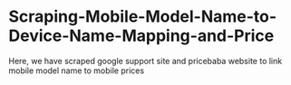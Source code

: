 # Scraping-Mobile-Model-Name-to-Device-Name-Mapping-and-Price
Here, we have scraped google support site and pricebaba website to link mobile model name to mobile prices
